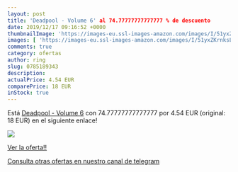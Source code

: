 ```yaml
---
layout: post
title: 'Deadpool - Volume 6' al 74.77777777777777 % de descuento
date: 2019/12/17 09:16:52 +0000
thumbnailImage: 'https://images-eu.ssl-images-amazon.com/images/I/51yxZKrnksL._SL200_.jpg'
images: [ 'https://images-eu.ssl-images-amazon.com/images/I/51yxZKrnksL._SL200_.jpg' ]
comments: true
category: ofertas
author: ring
slug: 0785189343
description:
actualPrice: 4.54 EUR
comparePrice: 18 EUR
inStock: true
---
```


Está [Deadpool - Volume 6](https://www.amazon.com/dp/0785189343/?tag=redken08-20) con 74.77777777777777 por 4.54 EUR (original: 18 EUR) en el siguiente enlace!

[![](https://images-eu.ssl-images-amazon.com/images/I/51yxZKrnksL._SL200_.jpg)](https://www.amazon.com/dp/0785189343/?tag=redken08-20)

[Ver la oferta!!](https://www.amazon.com/dp/0785189343/?tag=redken08-20)

[Consulta otras ofertas en nuestro canal de telegram](https://t.me/s/ofertas25)
